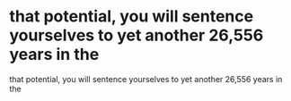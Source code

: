 # that potential, you will sentence yourselves to yet another 26,556 years in the

that potential, you will sentence yourselves to yet another 26,556 years in the